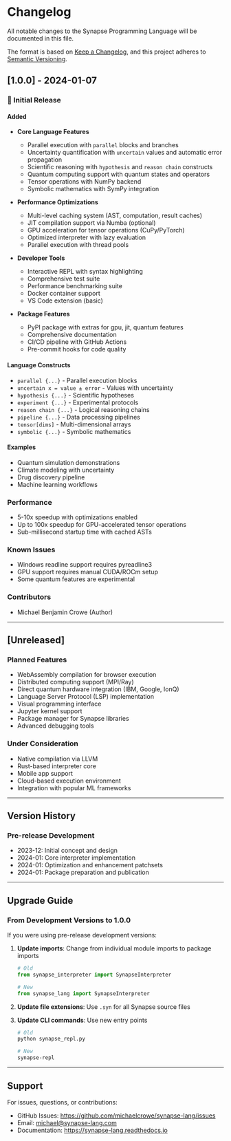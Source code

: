 # Changelog

All notable changes to the Synapse Programming Language will be documented in this file.

The format is based on [Keep a Changelog](https://keepachangelog.com/en/1.0.0/),
and this project adheres to [Semantic Versioning](https://semver.org/spec/v2.0.0.html).

## [1.0.0] - 2024-01-07

### 🎉 Initial Release

#### Added
- **Core Language Features**
  - Parallel execution with `parallel` blocks and branches
  - Uncertainty quantification with `uncertain` values and automatic error propagation
  - Scientific reasoning with `hypothesis` and `reason chain` constructs
  - Quantum computing support with quantum states and operators
  - Tensor operations with NumPy backend
  - Symbolic mathematics with SymPy integration

- **Performance Optimizations**
  - Multi-level caching system (AST, computation, result caches)
  - JIT compilation support via Numba (optional)
  - GPU acceleration for tensor operations (CuPy/PyTorch)
  - Optimized interpreter with lazy evaluation
  - Parallel execution with thread pools

- **Developer Tools**
  - Interactive REPL with syntax highlighting
  - Comprehensive test suite
  - Performance benchmarking suite
  - Docker container support
  - VS Code extension (basic)

- **Package Features**
  - PyPI package with extras for gpu, jit, quantum features
  - Comprehensive documentation
  - CI/CD pipeline with GitHub Actions
  - Pre-commit hooks for code quality

#### Language Constructs
- `parallel {...}` - Parallel execution blocks
- `uncertain x = value ± error` - Values with uncertainty
- `hypothesis {...}` - Scientific hypotheses
- `experiment {...}` - Experimental protocols
- `reason chain {...}` - Logical reasoning chains
- `pipeline {...}` - Data processing pipelines
- `tensor[dims]` - Multi-dimensional arrays
- `symbolic {...}` - Symbolic mathematics

#### Examples
- Quantum simulation demonstrations
- Climate modeling with uncertainty
- Drug discovery pipeline
- Machine learning workflows

### Performance
- 5-10x speedup with optimizations enabled
- Up to 100x speedup for GPU-accelerated tensor operations
- Sub-millisecond startup time with cached ASTs

### Known Issues
- Windows readline support requires pyreadline3
- GPU support requires manual CUDA/ROCm setup
- Some quantum features are experimental

### Contributors
- Michael Benjamin Crowe (Author)

---

## [Unreleased]

### Planned Features
- WebAssembly compilation for browser execution
- Distributed computing support (MPI/Ray)
- Direct quantum hardware integration (IBM, Google, IonQ)
- Language Server Protocol (LSP) implementation
- Visual programming interface
- Jupyter kernel support
- Package manager for Synapse libraries
- Advanced debugging tools

### Under Consideration
- Native compilation via LLVM
- Rust-based interpreter core
- Mobile app support
- Cloud-based execution environment
- Integration with popular ML frameworks

---

## Version History

### Pre-release Development
- 2023-12: Initial concept and design
- 2024-01: Core interpreter implementation
- 2024-01: Optimization and enhancement patchsets
- 2024-01: Package preparation and publication

---

## Upgrade Guide

### From Development Versions to 1.0.0

If you were using pre-release development versions:

1. **Update imports**: Change from individual module imports to package imports
   ```python
   # Old
   from synapse_interpreter import SynapseInterpreter
   
   # New
   from synapse_lang import SynapseInterpreter
   ```

2. **Update file extensions**: Use `.syn` for all Synapse source files

3. **Update CLI commands**: Use new entry points
   ```bash
   # Old
   python synapse_repl.py
   
   # New
   synapse-repl
   ```

---

## Support

For issues, questions, or contributions:
- GitHub Issues: https://github.com/michaelcrowe/synapse-lang/issues
- Email: michael@synapse-lang.com
- Documentation: https://synapse-lang.readthedocs.io